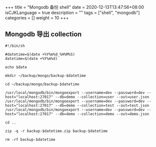 +++
title = "Mongodb 备份 shell"
date = 2020-12-13T13:47:56+08:00
isCJKLanguage = true
description = ""
tags = ["shell", "mongodb"]
categories = []
weight = 10
+++

## Mongodb 导出 collection

```shell
#!/bin/sh

#datetime=$(date +%Y%m%d_%H%M%S)
datetime=$(date +%Y%m%d)

echo $date

mkdir ~/backup/mongo/backup-$datetime

cd ~/backup/mongo/backup-$datetime

/usr/local/mongodb/bin/mongoexport --username=dev --password=dev --host="localhost:27017" --db=demo --collection=user --out=user.json
/usr/local/mongodb/bin/mongoexport --username=dev --password=dev --host="localhost:27017" --db=demo --collection=test --out=test.json
/usr/local/mongodb/bin/mongoexport --username=dev --password=dev --host="localhost:27017" --db=demo --collection=demo --out=demo.json

cd ..

zip -q -r backup-$datetime.zip backup-$datetime

rm -rf backup-$datetime
```
